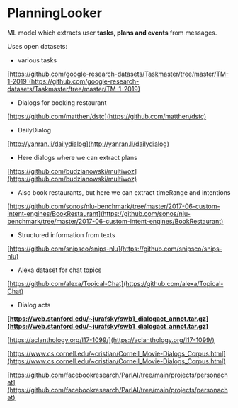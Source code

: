 # PlanningLooker

ML model which extracts user **tasks, plans and events** from messages.

Uses open datasets:


- various tasks

[https://github.com/google-research-datasets/Taskmaster/tree/master/TM-1-2019](https://github.com/google-research-datasets/Taskmaster/tree/master/TM-1-2019) 

- Dialogs for booking restaurant

[https://github.com/matthen/dstc](https://github.com/matthen/dstc)

- DailyDialog

[http://yanran.li/dailydialog](http://yanran.li/dailydialog)

- Here dialogs where we can extract plans

[https://github.com/budzianowski/multiwoz](https://github.com/budzianowski/multiwoz)

- Also book restaurants, but here we can extract timeRange and intentions

[https://github.com/sonos/nlu-benchmark/tree/master/2017-06-custom-intent-engines/BookRestaurant](https://github.com/sonos/nlu-benchmark/tree/master/2017-06-custom-intent-engines/BookRestaurant)

- Structured information from texts

[https://github.com/snipsco/snips-nlu](https://github.com/snipsco/snips-nlu)

- Alexa dataset for chat topics

[https://github.com/alexa/Topical-Chat](https://github.com/alexa/Topical-Chat)

- Dialog acts

**[https://web.stanford.edu/~jurafsky/swb1_dialogact_annot.tar.gz](https://web.stanford.edu/~jurafsky/swb1_dialogact_annot.tar.gz)**

[https://aclanthology.org/I17-1099/](https://aclanthology.org/I17-1099/) 

[https://www.cs.cornell.edu/~cristian/Cornell_Movie-Dialogs_Corpus.html](https://www.cs.cornell.edu/~cristian/Cornell_Movie-Dialogs_Corpus.html) 

[https://github.com/facebookresearch/ParlAI/tree/main/projects/personachat](https://github.com/facebookresearch/ParlAI/tree/main/projects/personachat)
